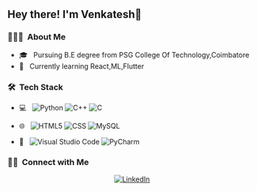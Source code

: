 

<h2> Hey there! I'm Venkatesh👋</h2>

<h3> 👨🏻‍💻 &nbsp;About Me </h3>

- 🎓 &nbsp; Pursuing B.E degree from PSG College Of Technology,Coimbatore
- 🌱 &nbsp; Currently learning React,ML,Flutter 

<h3> 🛠 &nbsp;Tech Stack</h3>

- 💻 &nbsp;
  ![Python](https://img.shields.io/badge/-Python-333333?style=flat&logo=python)
  ![C++](https://img.shields.io/badge/-C++-333333?style=flat&logo=C%2B%2B&logoColor=00599C)
  ![C](https://img.shields.io/badge/-C-333333?style=flat&logo=C&logoColor=007396)
  
- 🌐 &nbsp;
  ![HTML5](https://img.shields.io/badge/-HTML5-333333?style=flat&logo=HTML5)
  ![CSS](https://img.shields.io/badge/-CSS-333333?style=flat&logo=CSS3&logoColor=1572B6)
  ![MySQL](https://img.shields.io/badge/-MySQL-333333?style=flat&logo=mysql)
- 🔧 &nbsp;
  ![Visual Studio Code](https://img.shields.io/badge/-Visual%20Studio%20Code-333333?style=flat&logo=visual-studio-code&logoColor=007ACC)
  ![PyCharm](https://img.shields.io/badge/-PyCharm-333333?style=flat&logo=PyCharm)
  


<h3> 🤝🏻 &nbsp;Connect with Me </h3>

<p align="center">
<a href="https://www.linkedin.com/in/venkateshan-r-2828011ba/"><img alt="LinkedIn" src="https://img.shields.io/badge/LinkedIn-Venkatesh-blue?style=flat-square&logo=linkedin"></a>
</p>


